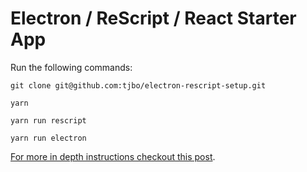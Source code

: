 # Electron / ReScript / React Starter App
Run the following commands:

`git clone git@github.com:tjbo/electron-rescript-setup.git`

`yarn`

`yarn run rescript`

`yarn run electron`

[For more in depth instructions checkout this post](https://eitherorelse.com/rescript/how-to-setup-electron-with-rescript).
